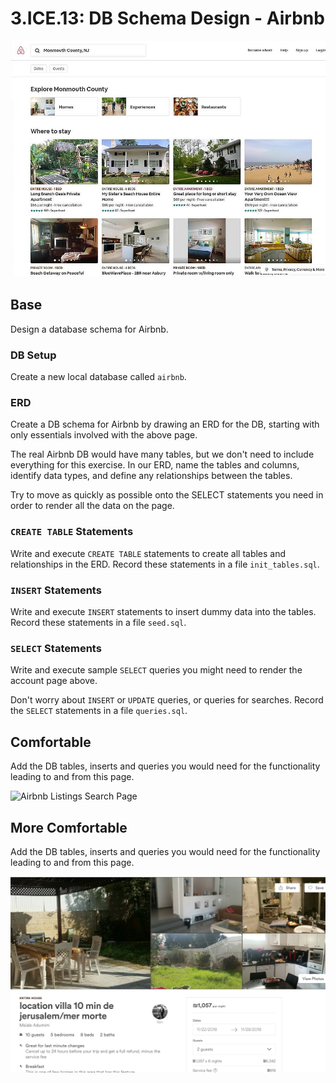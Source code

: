 # 3.ICE.13: DB Schema Design - Airbnb

![Airbnb Listings Search Results Page](../../.gitbook/assets/Airbnb-monmouth-county.jpg)

## Base

Design a database schema for Airbnb.

### DB Setup

Create a new local database called `airbnb`.

### ERD

Create a DB schema for Airbnb by drawing an ERD for the DB, starting with only essentials involved with the above page.

The real Airbnb DB would have many tables, but we don't need to include everything for this exercise. In our ERD, name the tables and columns, identify data types, and define any relationships between the tables.

Try to move as quickly as possible onto the SELECT statements you need in order to render all the data on the page.

### `CREATE TABLE` Statements

Write and execute `CREATE TABLE` statements to create all tables and relationships in the ERD. Record these statements in a file `init_tables.sql`.

### `INSERT` Statements

Write and execute `INSERT` statements to insert dummy data into the tables. Record these statements in a file `seed.sql`.

### `SELECT` Statements

Write and execute sample `SELECT` queries you might need to render the account page above.

Don't worry about `INSERT` or `UPDATE` queries, or queries for searches. Record the `SELECT` statements in a file `queries.sql`.

## Comfortable

Add the DB tables, inserts and queries you would need for the functionality leading to and from this page.

![Airbnb Listings Search Page](../../.gitbook/assets/tumblr\_ogc8gy8ieC1ur02gdo1\_r1\_1280.png)

## More Comfortable

Add the DB tables, inserts and queries you would need for the functionality leading to and from this page.

![Airbnb Listing Page](../../.gitbook/assets/Screen-Shot-2018-11-19-at-8.33.42-PM-e1542652518797.png)
